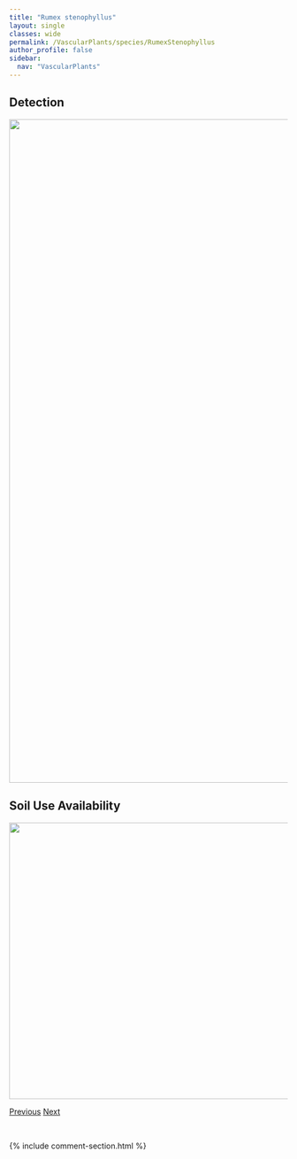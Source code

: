 ```yaml
---
title: "Rumex stenophyllus"
layout: single
classes: wide
permalink: /VascularPlants/species/RumexStenophyllus
author_profile: false
sidebar:
  nav: "VascularPlants"
---
```


<h2>Detection</h2>

<a href="https://drive.google.com/uc?export=view&id=1zfWXJ9a49Aak9S1jC8lCKVKB8p6B6HaG">
<img src="https://drive.google.com/uc?export=view&id=1zfWXJ9a49Aak9S1jC8lCKVKB8p6B6HaG" height = "1200" width = "800">
</a>


<h2>Soil Use Availability</h2>

<a href="https://drive.google.com/uc?export=view&id=1TwnKSugL6_7sRjJX92R3Md27w3Xe-OlH">
<img src="https://drive.google.com/uc?export=view&id=1TwnKSugL6_7sRjJX92R3Md27w3Xe-OlH" height = "500" width = "1000">
</a>


<a href="/DevelopmentWebsite/VascularPlants/species/RumexOccidentalis" class="pagination--pager" title="Western Dock">Previous</a> <a href="/DevelopmentWebsite/VascularPlants/species/RumexTriangulivalvis" class="pagination--pager" title="Narrow Leaved Dock">Next</a>

<p>&nbsp;</p>

{% include comment-section.html %}
